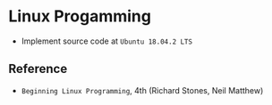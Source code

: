 # Linux Progamming
* Implement source code at `Ubuntu 18.04.2 LTS`
  
## Reference
* `Beginning Linux Programming`, 4th (Richard Stones, Neil Matthew)

